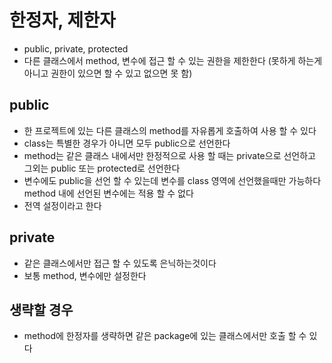 # 한정자, 제한자
* public, private, protected
* 다른 클래스에서 method, 변수에 접근 할 수 있는 권한을 제한한다
(못하게 하는게 아니고 권한이 있으면 할 수 있고 없으면 못 함)

## public
* 한 프로젝트에 있는 다른 클래스의 method를 자유롭게 호출하여 사용 할 수 있다
* class는 특별한 경우가 아니면 모두 public으로 선언한다
* method는 같은 클래스 내에서만 한정적으로 사용 할 때는 private으로 선언하고
그외는 public 또는 protected로 선언한다
* 변수에도 public을 선언 할 수 있는데 변수를 class 영역에 선언했을때만 가능하다
method 내에 선언된 변수에는 적용 할 수 없다
* 전역 설정이라고 한다

## private
* 같은 클래스에서만 접근 할 수 있도록 은닉하는것이다
* 보통 method, 변수에만 설정한다

## 생략할 경우
* method에 한정자를 생략하면 같은 package에 있는 클래스에서만 호출 할 수 있다